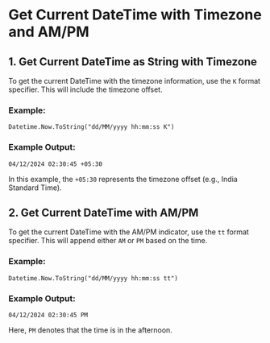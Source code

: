 # Get Current DateTime with Timezone and AM/PM

## 1. Get Current DateTime as String with Timezone

To get the current DateTime with the timezone information, use the `K` format specifier. This will include the timezone offset.

### Example:
```
Datetime.Now.ToString("dd/MM/yyyy hh:mm:ss K")
```
### Example Output:
```
04/12/2024 02:30:45 +05:30
```
In this example, the `+05:30` represents the timezone offset (e.g., India Standard Time).

## 2. Get Current DateTime with AM/PM

To get the current DateTime with the AM/PM indicator, use the `tt` format specifier. This will append either `AM` or `PM` based on the time.

### Example:

```
Datetime.Now.ToString("dd/MM/yyyy hh:mm:ss tt")
```

### Example Output:

```
04/12/2024 02:30:45 PM
```

Here, `PM` denotes that the time is in the afternoon.
